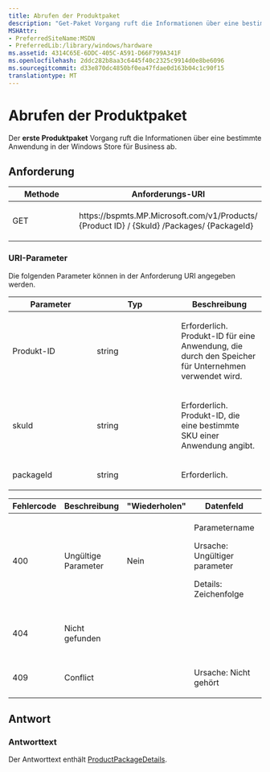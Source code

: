 ```yaml
---
title: Abrufen der Produktpaket
description: "Get-Paket Vorgang ruft die Informationen über eine bestimmte Anwendung in der Windows Store for Business."
MSHAttr:
- PreferredSiteName:MSDN
- PreferredLib:/library/windows/hardware
ms.assetid: 4314C65E-6DDC-405C-A591-D66F799A341F
ms.openlocfilehash: 2ddc282b8aa3c6445f40c2325c9914d0e8be6096
ms.sourcegitcommit: d33e870dc4850bf0ea47fdae0d163b04c1c90f15
translationtype: MT
---
```

# <a name="get-product-package"></a>Abrufen der Produktpaket

Der **erste Produktpaket** Vorgang ruft die Informationen über eine bestimmte Anwendung in der Windows Store für Business ab.

## <a name="request"></a>Anforderung

<table>
<colgroup>
<col width="50%" />
<col width="50%" />
</colgroup>
<thead>
<tr class="header">
<th>Methode</th>
<th>Anforderungs-URI</th>
</tr>
</thead>
<tbody>
<tr class="odd">
<td><p>GET</p></td>
<td><p>https://bspmts.MP.Microsoft.com/v1/Products/ {Product ID} / {SkuId} /Packages/ {PackageId}</p></td>
</tr>
</tbody>
</table>

 

### <a name="uri-parameters"></a>URI-Parameter

Die folgenden Parameter können in der Anforderung URI angegeben werden.

<table>
<colgroup>
<col width="33%" />
<col width="33%" />
<col width="33%" />
</colgroup>
<thead>
<tr class="header">
<th>Parameter</th>
<th>Typ</th>
<th>Beschreibung</th>
</tr>
</thead>
<tbody>
<tr class="odd">
<td><p>Produkt-ID</p></td>
<td><p>string</p></td>
<td><p>Erforderlich. Produkt-ID für eine Anwendung, die durch den Speicher für Unternehmen verwendet wird.</p></td>
</tr>
<tr class="even">
<td><p>skuId</p></td>
<td><p>string</p></td>
<td><p>Erforderlich. Produkt-ID, die eine bestimmte SKU einer Anwendung angibt.</p></td>
</tr>
<tr class="odd">
<td><p>packageId</p></td>
<td><p>string</p></td>
<td><p>Erforderlich.</p></td>
</tr>
</tbody>
</table>
   

<table>
<colgroup>
<col width="20%" />
<col width="20%" />
<col width="20%" />
<col width="20%" />
<col width="20%" />
</colgroup>
<thead>
<tr class="header">
<th>Fehlercode</th>
<th>Beschreibung</th>
<th>"Wiederholen"</th>
<th>Datenfeld</th>
<th>Details</th>
</tr>
</thead>
<tbody>
<tr class="odd">
<td><p>400</p></td>
<td><p>Ungültige Parameter</p></td>
<td><p>Nein</p></td>
<td><p>Parametername</p>
<p>Ursache: Ungültiger parameter</p>
<p>Details: Zeichenfolge</p></td>
<td><p>ProductId, SkuId oder PackageId können sein.</p></td>
</tr>
<tr class="even">
<td><p>404</p></td>
<td><p>Nicht gefunden</p></td>
<td></td>
<td></td>
<td><p>Typ: Produkt-SKU</p></td>
</tr>
<tr class="odd">
<td><p>409</p></td>
<td><p>Conflict</p></td>
<td></td>
<td><p>Ursache: Nicht gehört</p></td>
<td></td>
</tr>
</tbody>
</table>


## <a name="response"></a>Antwort

### <a name="response-body"></a>Antworttext

Der Antworttext enthält [ProductPackageDetails](data-structures-windows-store-for-business.md#productpackagedetails).

 






